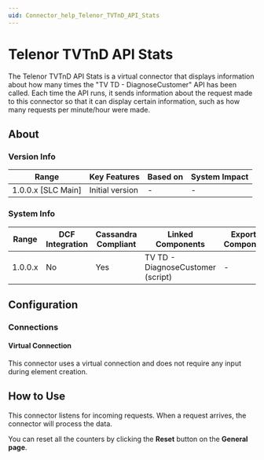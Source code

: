 ```yaml
---
uid: Connector_help_Telenor_TVTnD_API_Stats
---
```


# Telenor TVTnD API Stats

The Telenor TVTnD API Stats is a virtual connector that displays information about how many times the "TV TD - DiagnoseCustomer" API has been called.
Each time the API runs, it sends information about the request made to this connector so that it can display certain information, such as how many requests per minute/hour were made.

## About

### Version Info

| Range                | Key Features     | Based on     | System Impact     |
|----------------------|------------------|--------------|-------------------|
| 1.0.0.x \[SLC Main\] | Initial version  | \-           | \-                |

### System Info

| **Range** | **DCF Integration** | **Cassandra Compliant** | **Linked Components**             | **Exported Components** |
|-----------|---------------------|-------------------------|-----------------------------------|-------------------------|
| 1.0.0.x   | No                  | Yes                     | TV TD - DiagnoseCustomer (script) | \-                      |

## Configuration

### Connections

#### Virtual Connection

This connector uses a virtual connection and does not require any input during element creation.

## How to Use

This connector listens for incoming requests. When a request arrives, the connector will process the data.

You can reset all the counters by clicking the **Reset** button on the **General page**.

